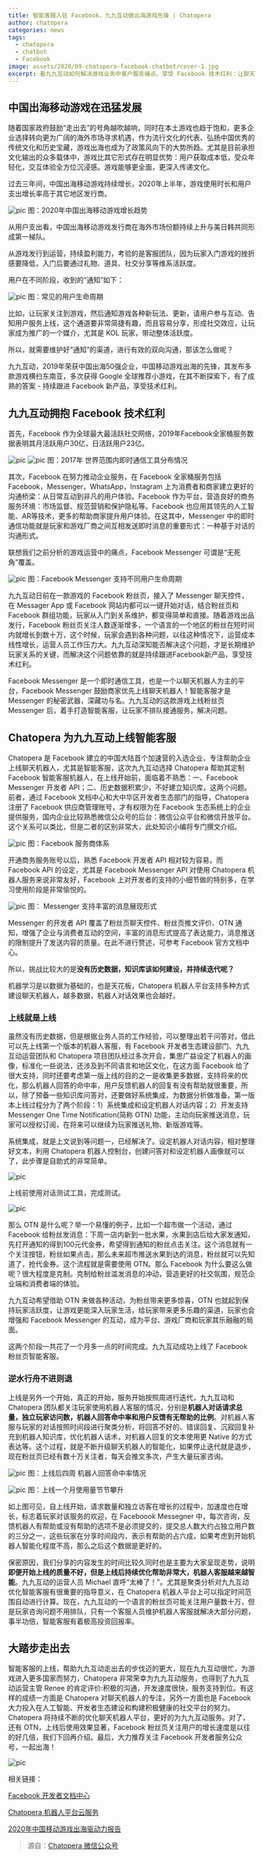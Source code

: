 ```yaml
---
title: 智能客服入驻 Facebook，九九互动做出海游戏先锋 | Chatopera
author: chatopera
categories: news
tags:
  - chatopera
  - chatbot
  - Facebook
image: assets/2020/09-chatopera-facebook-chatbot/cover-1.jpg
excerpt: 看九九互动如何解决游戏业务中客户服务痛点，享受 Facebook 技术红利：让聊天机器人上线！
---
```


## 中国出海移动游戏在迅猛发展

随着国家政府鼓励“走出去”的号角越吹越响，同时在本土游戏也趋于饱和，更多企业选择转向更为广阔的海外市场寻求机遇，作为流行文化的代表、弘扬中国优秀的传统文化和历史宝藏，游戏出海也成为了政策风向下的大势所趋。尤其是目前承担文化输出的众多载体中，游戏比其它形式存在明显优势：用户获取成本低，受众年轻化，交互体验全方位沉浸感。游戏能够更全面，更深入传递文化。

过去三年间，中国出海移动游戏持续增长，2020年上半年，游戏使用时长和用户支出增长率高于其它地区发行商。

![pic](/assets/2020/09-chatopera-facebook-chatbot/26171172-1541843725853025-4788258918535628531-o.jpg)
图：2020年中国出海移动游戏增长趋势

从用户支出看，中国出海移动游戏发行商在海外市场份额持续上升与美日韩共同形成第一梯队。

从游戏发行到运营，持续盈利能力，考验的是客服团队，因为玩家入门游戏的挫折感要降低，入门后要通过礼物、道具、社交分享等维系活跃度。

用户在不同阶段，收到的“通知”如下：

![pic](/assets/2020/09-chatopera-facebook-chatbot/image2020-9-21-19-38-36.jpg)
图：常见的用户生命周期

比如，让玩家关注到游戏，然后通知游戏各种新玩法、更新，请用户参与互动、告知用户服务上线，这个通道要非常简捷有趣，而且容易分享，形成社交效应，让玩家成为推广的一个媒介，尤其是 KOL 玩家，带动整体活跃度。

所以，就需要维护好“通知”的渠道，进行有效的双向沟通，那该怎么做呢？

九九互动，2019年荣获中国出海50强企业，中国移动游戏出海的先锋，其发布多款游戏横扫东南亚，多次获得 Google 全球推荐小游戏，在其不断探索下，有了成熟的答案 - 持续跟进 Facebook 新产品，享受技术红利。

## 九九互动拥抱 Facebook 技术红利

首先，Facebook 作为全球最大最活跃社交网络，2019年Facebook全家桶服务数据表明其月活跃用户30亿，日活跃用户23亿。

![pic](/assets/2020/09-chatopera-facebook-chatbot/image2020-9-21-16-8-22.jpg)
![pic](/assets/2020/09-chatopera-facebook-chatbot/image2020-9-21-16-13-35.jpg)
图：2017年 世界范围内即时通信工具分布情况

其次，Facebook 在努力推动企业服务，在 Facebook 全家桶服务包括 Facebook，Messenger，WhatsApp，Instagram 上为消费者和商家建立更好的沟通桥梁：从日常互动到非凡的用户体验。Facebook 作为平台，营造良好的商务服务环境：市场监督、规范营销和保护隐私等。Facebook 也应用其领先的人工智能、AR等技术，更多的帮助商家提升用户体验。在这其中，Messenger 中的即时通信功能就是玩家和游戏厂商之间互相发送即时消息的重要形式：一种基于对话的沟通形式。

联想我们之前分析的游戏运营中的痛点，Facebook Messenger 可谓是“无死角”覆盖。

![pic](/assets/2020/09-chatopera-facebook-chatbot/image2020-9-21-16-27-12.jpg)
图：Facebook Messenger 支持不同用户生命周期

九九互动日前在一款游戏的 Facebook 粉丝页，接入了 Messenger 聊天控件，在 Messager App 或 Facebook 网站内都可以一键开始对话，结合粉丝页和 Facebook 群组功能，玩家从入门到关系维护，都变得简单和直接。随着游戏出品发行，Facebook 粉丝页关注人数逐渐增多，一个语言的一个地区的粉丝在短时间内就增长到数十万，这个时候，玩家会遇到各种问题，以往这种情况下，运营成本线性增长，运营人员工作压力大。九九互动深知能否解决这个问题，才是长期维护玩家关系的关键，而解决这个问题依靠的就是持续跟进Facebook新产品，享受技术红利。

Facebook Messenger 是一个即时通信工具，也是一个以聊天机器人为主的平台，Facebook Messenger 鼓励商家优先上线聊天机器人！智能客服才是 Messenger 的秘密武器，深藏功与名。九九互动的这款游戏上线粉丝页 Messenger 后，着手打造智能客服，让玩家不排队接通服务，解决问题。

## Chatopera 为九九互动上线智能客服

Chatopera 是 Facebook 建立的中国大陆首个加速营的入选企业，专注帮助企业上线聊天机器人，尤其是智能客服，这次九九互动选择 Chatopera 帮助其定制 Facebook 智能客服机器人，在上线开始前，面临着不熟悉：一、Facebook Messenger 开发者 API；二、历史数据积累少，不好建立知识库，这两个问题。前者，通过 Facebook 文档中心和大中华区开发者生态部门的指导，Chatopera 注册了 Facebook 供应商管理账号，才有权限为在 Facebook 生态系统上的企业提供服务，国内企业比较熟悉微信公众号的后台：微信公众平台和微信开放平台。这个关系可以类比，但是二者的区别非常大，此处知识小编将专门撰文介绍。

![pic](/assets/2020/09-chatopera-facebook-chatbot/image2020-9-23-20-56-53.jpg)
图：Facebook 服务商体系

开通商务服务账号以后，熟悉 Facebook 开发者 API 相对较为容易，而 Facebook API 的设定，尤其是 Facebook Messenger API 对使用 Chatopera 机器人服务来说非常友好，Facebook 上对开发者的支持的小细节做的特别多，在学习使用阶段是非常愉悦的。

![pic](/assets/2020/09-chatopera-facebook-chatbot/image2020-9-23-21-3-48.jpg)
图： Messenger 支持丰富的消息展现形式

Messenger 的开发者 API 覆盖了粉丝页聊天控件、粉丝页推文评价、OTN 通知，增强了企业与消费者互动的空间，丰富的消息形式提高了表达能力，消息推送的限制提升了发送内容的质量。在此不进行赘述，可参考 Facebook 官方文档中心。

所以，挑战比较大的是**没有历史数据，知识库该如何建设，并持续迭代呢？**

机器学习是以数据为基础的，也是天花板，Chatopera 机器人平台支持多种方式建设聊天机器人，越多数据，机器人对话效果也会越好。

### 上线就是上线

虽然没有历史数据，但是根据业务人员的工作经验，可以整理出若干问答对，借此可以先上线第一个版本的机器人客服，有 Facebook 开发者生态建设部门、九九互动运营团队和 Chatopera 项目团队经过多次开会，集思广益设定了机器人的画像，标准化一些说法，还涉及到不同语言和地区文化，在这方面 Facebook 给了很大支持，同时还要考虑第一版上线的目的之一是收集更多数据，支持将来的优化，那么机器人回答的命中率，用户反馈机器人的回复有没有帮助就很重要，所以，除了预备一些知识库问答对，还要做好系统集成，为数据分析做准备。第一版本上线过程分为了两个阶段：1）系统集成和设定机器人对话内容；2）开发支持 Messenger One Time Notification(简称 OTN) 功能，主动向玩家推送消息，玩家可以授权订阅，在将来可以继续为玩家推送礼物、新版游戏等。

系统集成，就是上文说到等问题一，已经解决了。设定机器人对话内容，相对整理好文本，利用 Chatopera 机器人控制台，创建问答对和设定机器人画像就可以了，此步骤是自助式的非常简单。

![pic](/assets/2020/09-chatopera-facebook-chatbot/image2020-9-23-21-33-7.jpg)

上线前使用对话测试工具，完成测试。

![pic](/assets/2020/09-chatopera-facebook-chatbot/image2020-9-23-21-34-28.jpg)

那么 OTN 是什么呢？举一个易懂的例子，比如一个超市做一个活动，通过 Facebook  给粉丝发消息：下周一店内新到一批水果，水果到店后给大家发通知，先打开通知的得到100元代金券，希望得到通知的粉丝点击关注。这个消息就有一个关注按钮，粉丝如果点击，那么未来超市推送水果到达的消息，粉丝就可以先知道了，抢代金券。这个流程就是需要使用 OTN。那么 Facebook 为什么要这么做呢？很大程度是克制。克制给粉丝滥发消息的冲动，营造更好的社交氛围，规范企业端和消费者端的体验。

九九互动希望借助 OTN 来做各种活动，为粉丝带来更多惊喜，OTN 也就起到保持玩家活跃度，让游戏更能深入玩家生活，给玩家带来更多乐趣的渠道，玩家也会增强和 Facebook Messenger 的互动，成为平台、游戏厂商和玩家其乐融融的局面。

这两个阶段一共花了一个月多一点的时间完成。九九互动成功上线了 Facebook 粉丝页智能客服。

### 逆水行舟不进则退

上线是另外一个开始，真正的开始，服务开始按照周进行迭代，九九互动和 Chatopera 团队都关注玩家使用机器人客服的情况，分别是**机器人对话请求总量，独立玩家访问数，机器人回答命中率和用户反馈有无帮助的比例**。对机器人客服与玩家的对话按照时间段进行聚类分析，将回答不好的、错误回复、沉寂回复补充到机器人知识库，优化机器人话术，对机器人回复的文本使用更 Native 的方式表达等。这个过程，就是不断升级聊天机器人的智能化，如果停止迭代就是退步，现在粉丝页已经有数十万关注者，每天会推文多次，产生大量玩家咨询。

![pic](/assets/2020/09-chatopera-facebook-chatbot/image2020-9-23-22-22-7.jpg)
图：上线后四周 机器人回答命中率情况

![pic](/assets/2020/09-chatopera-facebook-chatbot/image2020-9-23-21-57-52.jpg)
图：上线一个月使用量节节攀升

如上图可见，自上线开始，请求数量和独立访客在增长的过程中，加速度也在增长，标志着玩家对该服务的欢迎，在 Faceboook Messegner 中，每次咨询，反馈机器人有帮助或没有帮助的选项不是必须提交的，提交总人数大约占独立用户数的三分之一，这些玩家在分享时间段内，表示有帮助的占六成，如果考虑到开始机器人智能化程度不高，那么之后这个数据是更好的。

保密原因，我们分享的内容发生的时间比较久同时也是主要为大家呈现走势，说明**即便开始上线的质量不好，但是上线后持续优化帮助非常大，机器人客服越来越智能**。九九互动的运营人员 Michael 直呼“太棒了！”。尤其是聚类分析对九九互动优化智能客服有很重要的指导意义，在 Chatopera 机器人平台上可以指定时间范围自动进行计算。现在，九九互动的一个语言的粉丝页可能关注用户量数十万，但是玩家咨询问题不用排队，只有一个客服人员维护机器人客服就解决大部分问题，事半功倍，智能客服有着极高投资回报率。

## 大踏步走出去

智能客服的上线，帮助九九互动走出去的步伐迈的更大，现在九九互动很忙，为游戏进入更多国家而努力，Chatopera 非常荣幸为九九互动服务，也得到了九九互动运营主管 Renee 的肯定评价:积极的沟通，开发速度很快，服务支持到位。有这样的成绩一方面是 Chatopera 对聊天机器人的专注，另外一方面也是 Facebook 大力投入在人工智能、开发者生态建设和构建积极健康的社交平台的努力。Chatopera 将持续不断的优化聊天机器人平台，更好的为九九互动服务。对了，还有 OTN，上线后使用效果显著，Facebook 粉丝页关注用户的增长速度是以往的好几倍，我们下回再介绍。最后，大力推荐关注 Facebook 开发者服务公众号，一起出海！

![pic](/assets/2020/09-chatopera-facebook-chatbot/image2020-9-23-22-17-30.jpg)

相关链接：

[Facebook 开发者文档中心](https://developers.facebook.com/docs/messenger-platform)

[Chatopera 机器人平台云服务](https://bot.chatopera.com/)

[2020年中国移动游戏出海驱动力报告](https://www.gamewower.com/2020/08/10/47303/)

> 源自：[Chatopera 微信公众号](https://mp.weixin.qq.com/s/ORNZt2j77p3UjKi7KSkNQQ)
